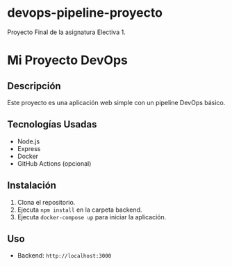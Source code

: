 # devops-pipeline-proyecto
Proyecto Final de la asignatura Electiva 1.

# Mi Proyecto DevOps

## Descripción
Este proyecto es una aplicación web simple con un pipeline DevOps básico.

## Tecnologías Usadas
- Node.js
- Express
- Docker
- GitHub Actions (opcional)

## Instalación
1. Clona el repositorio.
2. Ejecuta `npm install` en la carpeta backend.
3. Ejecuta `docker-compose up` para iniciar la aplicación.

## Uso
- Backend: `http://localhost:3000`